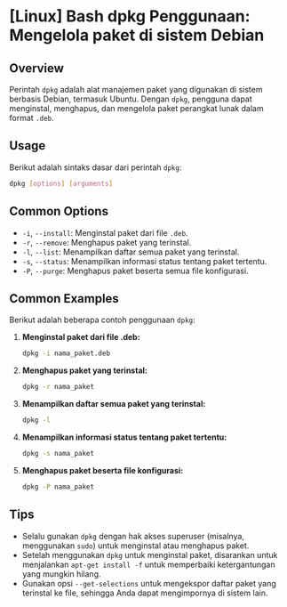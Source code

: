 # [Linux] Bash dpkg Penggunaan: Mengelola paket di sistem Debian

## Overview
Perintah `dpkg` adalah alat manajemen paket yang digunakan di sistem berbasis Debian, termasuk Ubuntu. Dengan `dpkg`, pengguna dapat menginstal, menghapus, dan mengelola paket perangkat lunak dalam format `.deb`.

## Usage
Berikut adalah sintaks dasar dari perintah `dpkg`:

```bash
dpkg [options] [arguments]
```

## Common Options
- `-i`, `--install`: Menginstal paket dari file `.deb`.
- `-r`, `--remove`: Menghapus paket yang terinstal.
- `-l`, `--list`: Menampilkan daftar semua paket yang terinstal.
- `-s`, `--status`: Menampilkan informasi status tentang paket tertentu.
- `-P`, `--purge`: Menghapus paket beserta semua file konfigurasi.

## Common Examples
Berikut adalah beberapa contoh penggunaan `dpkg`:

1. **Menginstal paket dari file .deb:**
   ```bash
   dpkg -i nama_paket.deb
   ```

2. **Menghapus paket yang terinstal:**
   ```bash
   dpkg -r nama_paket
   ```

3. **Menampilkan daftar semua paket yang terinstal:**
   ```bash
   dpkg -l
   ```

4. **Menampilkan informasi status tentang paket tertentu:**
   ```bash
   dpkg -s nama_paket
   ```

5. **Menghapus paket beserta file konfigurasi:**
   ```bash
   dpkg -P nama_paket
   ```

## Tips
- Selalu gunakan `dpkg` dengan hak akses superuser (misalnya, menggunakan `sudo`) untuk menginstal atau menghapus paket.
- Setelah menggunakan `dpkg` untuk menginstal paket, disarankan untuk menjalankan `apt-get install -f` untuk memperbaiki ketergantungan yang mungkin hilang.
- Gunakan opsi `--get-selections` untuk mengekspor daftar paket yang terinstal ke file, sehingga Anda dapat mengimpornya di sistem lain.
